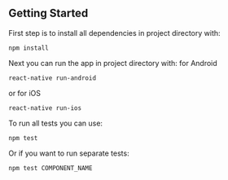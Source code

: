 ## Getting Started

First step is to install all dependencies in project directory with:

```
npm install
```

Next you can run the app in project directory with:
for Android
```
react-native run-android
```
or for iOS
```
react-native run-ios
```

To run all tests you can use:

```
npm test
```

Or if you want to run separate tests:
```
npm test COMPONENT_NAME
```